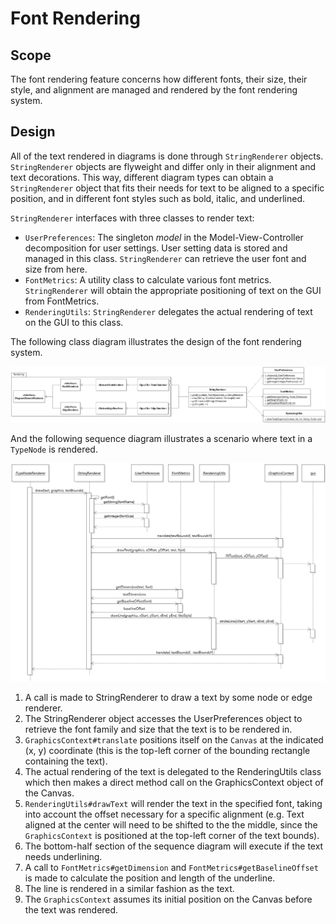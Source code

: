 # Font Rendering

## Scope

The font rendering feature concerns how different fonts, their size, their style, and alignment are managed and rendered by the font rendering system.

## Design

All of the text rendered in diagrams is done through `StringRenderer` objects.
`StringRenderer` objects are flyweight and differ only in their alignment and text decorations. This way, different diagram types can obtain a `StringRenderer` object that fits their needs for text to be aligned to a specific position, and in different font styles such as bold, italic, and underlined.

`StringRenderer` interfaces with three classes to render text:
* `UserPreferences`: The singleton _model_ in the Model-View-Controller decomposition for user settings. User setting data is stored and managed in this class. `StringRenderer` can retrieve the user font and size from here.
* `FontMetrics`: A utility class to calculate various font metrics. `StringRenderer` will obtain the appropriate positioning of text on the GUI from FontMetrics.
* `RenderingUtils`: `StringRenderer` delegates the actual rendering of text on the GUI to this class.

The following class diagram illustrates the design of the font rendering system.

![JetUML Class Diagram](FontRenderingClass.png)



And the following sequence diagram illustrates a scenario where text in a `TypeNode` is rendered.

![JetUML Class Diagram](FontRenderingSequence.png)

1. A call is made to StringRenderer to draw a text by some node or edge renderer.
2. The StringRenderer object accesses the UserPreferences object to retrieve the font family and size that the text is to be rendered in.
3. `GraphicsContext#translate` positions itself on the `Canvas` at the indicated (x, y) coordinate (this is the top-left corner of the bounding rectangle containing the text).
4. The actual rendering of the text is delegated to the RenderingUtils class which then makes a direct method call on the GraphicsContext object of the Canvas.
5. `RenderingUtils#drawText` will render the text in the specified font, taking into account the offset necessary for a specific alignment (e.g. Text aligned at the center will need to be shifted to the the middle, since the `GraphicsContext` is positioned at the top-left corner of the text bounds).
6. The bottom-half section of the sequence diagram will execute if the text needs underlining.
7. A call to `FontMetrics#getDimension` and `FontMetrics#getBaselineOffset` is made to calculate the position and length of the underline.
8. The line is rendered in a similar fashion as the text.
9. The `GraphicsContext` assumes its initial position on the Canvas before the text was rendered.